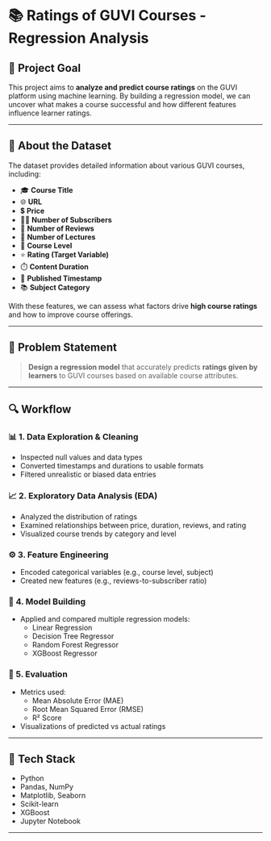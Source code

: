 # 📚 Ratings of GUVI Courses - Regression Analysis

## 🎯 Project Goal

This project aims to **analyze and predict course ratings** on the GUVI platform using machine learning. By building a regression model, we can uncover what makes a course successful and how different features influence learner ratings. 

--- 

## 🧾 About the Dataset

The dataset provides detailed information about various GUVI courses, including:

- 🎓 **Course Title**  
- 🌐 **URL**  
- 💲 **Price**  
- 👨‍🎓 **Number of Subscribers**  
- 📝 **Number of Reviews**  
- 🎥 **Number of Lectures**  
- 🧩 **Course Level**  
- ⭐ **Rating (Target Variable)**  
- ⏱️ **Content Duration**  
- 📅 **Published Timestamp**  
- 📚 **Subject Category**

With these features, we can assess what factors drive **high course ratings** and how to improve course offerings.

---

## 🧠 Problem Statement

> **Design a regression model** that accurately predicts **ratings given by learners** to GUVI courses based on available course attributes.

---

## 🔍 Workflow

### 📊 1. Data Exploration & Cleaning
- Inspected null values and data types
- Converted timestamps and durations to usable formats
- Filtered unrealistic or biased data entries

### 📈 2. Exploratory Data Analysis (EDA)
- Analyzed the distribution of ratings
- Examined relationships between price, duration, reviews, and rating
- Visualized course trends by category and level

### ⚙️ 3. Feature Engineering
- Encoded categorical variables (e.g., course level, subject)
- Created new features (e.g., reviews-to-subscriber ratio)

### 🤖 4. Model Building
- Applied and compared multiple regression models:
  - Linear Regression
  - Decision Tree Regressor
  - Random Forest Regressor
  - XGBoost Regressor

### 📏 5. Evaluation
- Metrics used:
  - Mean Absolute Error (MAE)
  - Root Mean Squared Error (RMSE)
  - R² Score
- Visualizations of predicted vs actual ratings

---

## 🧰 Tech Stack

- Python
- Pandas, NumPy
- Matplotlib, Seaborn
- Scikit-learn
- XGBoost
- Jupyter Notebook

---


